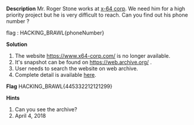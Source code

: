 **Description**
Mr. Roger Stone works at [x-64 corp](https://www.x64-corp.com).
We need him for a high priority project but he is very difficult to reach. 
Can you find out his phone number ?

flag : HACKING_BRAWL{phoneNumber}

**Solution** 

1. The website https://www.x64-corp.com/ is no longer available.
2. It's snapshot can be found on https://web.archive.org/ . 
3. User needs to search the website on web archive.
4. Complete detail is available [here](https://web.archive.org/web/20180404073757/http://www.x64-corp.com/).

**Flag**
HACKING_BRAWL{445332212121299}

**Hints**
1. Can you see the archive?
2. April 4, 2018